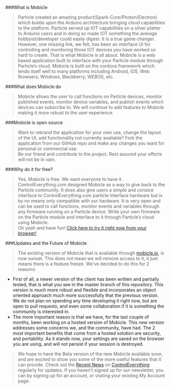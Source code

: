 ###What is Mobicle
>Particle created an amazing product(Spark-Core/Photon/Electron) which builds upon the Arduino architecture bringing cloud capabilities to the platform.  Particle served up IOT capabilities on a silver platter to Arduino users and in doing so made IOT something the average hobbyist/developer could easily digest.  It is a true game changer.  However, one missing link, we felt, has been an interface UI for controlling and monitoring those IOT devices you have worked so hard to create.  That is what Mobicle is all about.
Mobicle is a web based application built to interface with your Particle module through Particle’s cloud.  Mobicle is built on the cordova framework which lends itself well to many platforms including Android, iOS, Web Browsers, Windows, Blackberry, WEBOS, etc.

###What does Mobicle do

>Mobicle allows the user to call functions on Particle devices, monitor published events, monitor device variables, and publish events which devices can subscribe to.  We will continue to add features to Mobicle making it more robust to the user experience.

###Mobicle is open source
>Want to rebrand the application for your own use, change the layout of the UI, add functionality not currently available?  Fork the application from our GitHub repo and make any changes you want for personal or commercial use.  
Be our friend and contribute to the project. Rest assured your efforts will not be in vain.

###Why do it for free?
>Yes, Mobicle is free. We want everyone to have it. ControlEverything.com designed Mobicle as a way to give back to the Particle community. It does also give users a simple and consice interface to ControlEverything.com particle interface hardware but is by no means only compatible with our hardware.  It is very open and can be used to call functions, monitor events and variables through any firmware running on a Particle device.  Write your own firmware on the Particle module and interface to it through Particle’s cloud using Mobicle.  
Oh yeah and have fun!
[Click here to try it right now from your browser!](http://mobicle.io)

###Updates and the Future of Mobicle
>The existing version of Mobicle that is available through [mobicle.io](http://mobicle.io), is now sunset. This does not mean we will remove access to it, it just means there is a feature freeze. We've decided to do this for 2 reasons:
 - First of all, a newer version of the client has been written and partially tested, that is what you see in the master branch of this repository. This version is much more robust and flexible and incorporates an object oriented approach much more successfully that the previous version. We do not plan on spending any time developing it right now, but are open to pull requests, and even some collaboration if it is something the community is interested in.
 - The more important reason is that we have, for the last couple of months, been working on a hosted version of Mobicle. This new version addresses some concerns we, and the community, have had. The 2 most important benefits that come from a hosted solution are security, and portability. As it stands now, your settings are saved on the browser you are using, and will not persist if your session is destroyed.

>We hope to have the Beta version of the new Mobicle available soon, and are excited to show you some of the more useful features that it can provide. Check out the [Recent News](https://www.controleverything.com/recent-news) on [ControlEverything](https://www.controleverything.com) regularly for updates. If you haven't signed up for our newsletter, you can by signing up for an account, or visiting your existing My Account page.
 

